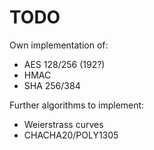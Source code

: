 # TODO

Own implementation of:

- AES 128/256 (192?)
- HMAC
- SHA 256/384

Further algorithms to implement:

- Weierstrass curves
- CHACHA20/POLY1305
